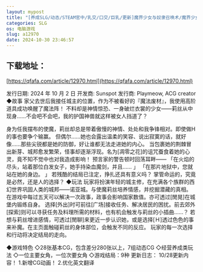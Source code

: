```yaml
---
layout: mypost
title: "[养成SLG/动态/STEAM官中/乳交/口交/巨乳/更新]魔界少女与奴隶召唤术/魔界少女與奴隸召喚術[Ver1028][PC/3.50G]"
categories: SLG
os: 电脑游戏
slug: a12970
date: 2024-10-30 23:46:57
---
```


## 下载地址：

[https://qfafa.com/article/12970.html](https://qfafa.com/article/12970.html)

发行日期:
2024 年 10 月 2 日
开发商:
Sunspot
发行商:
Playmeow, ACG creator
◆故事
家父去世后我接任城主的位置，作为不被看好的『魔法废材』，我使用高阶道具成功唤醒了魔法阵！
不料却是神情惊恐、一身破烂衣裳的少女——莉丝从中现身……不会吧不会吧，我的护国神兽就这样被女人挡道了？

身为任我摆布的使魔，莉丝却总是带着傲慢的神情、处处和我争锋相对。即使做H的事也要争个输赢。
但偶尔……她也会露出温柔的笑容、说出寂寞的话，就好像……那些尖锐都是她的防御，好让谁都无法走进她的内心。
当包裹她的荆棘冒出新芽、城邦愈发繁荣，怪事却逐渐浮现。名为\[凋零之花\]的诅咒蚕食着她的心灵，竟不知不觉中也对我造成影响！
预言家的警告顿时回荡耳畔——
「在火焰的尽头，站着那位白发女子，她手持染血魔剑，并且…… 」
「在那片地狱中，您就站在她的身边。 」
若残酷的结局已注定，挣扎还具有意义吗？
掌管命运的，究竟是必然，还是人的选择？
◆玩法
玩家将扮演年轻的城主修，在充满各个族群的西幻世界巩固人类的城邦——诺亚城。与使魔莉丝培养情感，并挖掘潜藏的真相。
在游戏中每过五天可以解决一次政事，政事会影响国家数值。亦可透过\[閒晃\]在城堡内锻练自身。
选择\[外出\]时可前往\[广场\]接收任务、解决居民的困扰。前去郊外\[探索\]则可以寻获任务及料理所需的材料，也有机会触发与莉丝的小插曲……？
若想与莉丝增进感情，可透过\[閒聊\]来更近一步认识她，或是选择\[Ｈ\]透过色色的事来补魔。在主页面触碰莉丝的身体部位，会触发不同的反应。
玩家的每一次选择和行动将决定结局的走向。

◆游戏特色
◇28张基本CG，包含差分280张以上，7组动态CG
◇经营养成类玩法
◇一位主要女角，一位次要女角
◇游戏结局：9种
更新日志：
10/28更新内容！
1.新增CG动画！
2.优化英文翻译